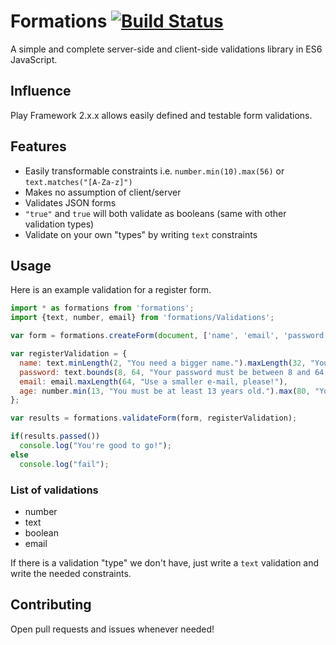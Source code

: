 Formations [![Build Status](https://travis-ci.org/Agrosis/formations.svg?branch=master)](https://travis-ci.org/Agrosis/formations)
=============================
A simple and complete server-side and client-side validations library in ES6 JavaScript.

Influence
-----------------------------
Play Framework 2.x.x allows easily defined and testable form validations.

Features
-----------------------------
+ Easily transformable constraints i.e. `number.min(10).max(56)` or `text.matches("[A-Za-z]")`
+ Makes no assumption of client/server
+ Validates JSON forms
+ `"true"` and `true` will both validate as booleans (same with other validation types)
+ Validate on your own "types" by writing `text` constraints

Usage
-----------------------------
Here is an example validation for a register form.

```javascript
import * as formations from 'formations';
import {text, number, email} from 'formations/Validations';

var form = formations.createForm(document, ['name', 'email', 'password', 'age']);

var registerValidation = {
  name: text.minLength(2, "You need a bigger name.").maxLength(32, "Your name must be less than 33 characters.."),
  password: text.bounds(8, 64, "Your password must be between 8 and 64 characters."),
  email: email.maxLength(64, "Use a smaller e-mail, please!"),
  age: number.min(13, "You must be at least 13 years old.").max(80, "You're too old for this, dude.");
};

var results = formations.validateForm(form, registerValidation);

if(results.passed())
  console.log("You're good to go!");
else
  console.log("fail");
```

### List of validations
+ number
+ text
+ boolean
+ email

If there is a validation "type" we don't have, just write a `text` validation and write the needed constraints.

Contributing
-----------------------------
Open pull requests and issues whenever needed!
